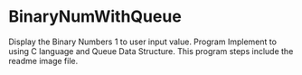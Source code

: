 # BinaryNumWithQueue
Display the Binary Numbers 1 to user input value. Program Implement to using C language and Queue Data Structure. This program steps include the readme image file.
